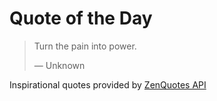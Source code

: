 # Quote of the Day

<!-- QUOTE_START -->
> Turn the pain into power.
>
> — Unknown

Inspirational quotes provided by <a href="https://zenquotes.io/" target="_blank">ZenQuotes API</a>
<!-- QUOTE_END -->